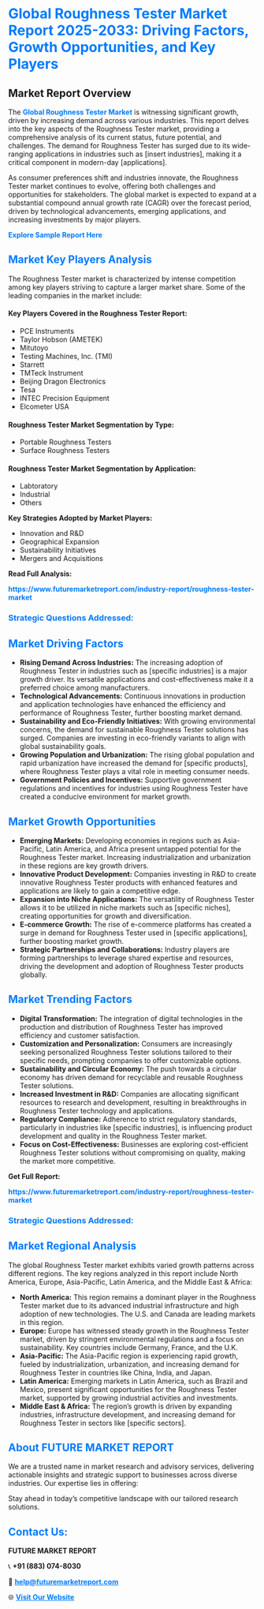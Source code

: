 <h1 style="color: #007BFF;">Global Roughness Tester Market Report 2025-2033: Driving Factors, Growth Opportunities, and Key Players</h1>

<section id="overview">
<h2>Market Report Overview</h2>
<p>The <a href="https://www.futuremarketreport.com/industry-report/roughness-tester-market" style="color: #007BFF; text-decoration: none;"><strong>Global Roughness Tester Market</strong></a> is witnessing significant growth, driven by increasing demand across various industries. This report delves into the key aspects of the Roughness Tester market, providing a comprehensive analysis of its current status, future potential, and challenges. The demand for Roughness Tester has surged due to its wide-ranging applications in industries such as [insert industries], making it a critical component in modern-day [applications].</p>
<p>As consumer preferences shift and industries innovate, the Roughness Tester market continues to evolve, offering both challenges and opportunities for stakeholders. The global market is expected to expand at a substantial compound annual growth rate (CAGR) over the forecast period, driven by technological advancements, emerging applications, and increasing investments by major players.</p>
</section>

<section id="overview">
<p><a href="https://www.futuremarketreport.com/request-sample/reportId=90404" style="color: #007BFF; text-decoration: none;"><strong>Explore Sample Report Here</strong></a></p>
</section>

<section id="key-players">
<h2 style="color: #007BFF;">Market Key Players Analysis</h2>
<p>The Roughness Tester market is characterized by intense competition among key players striving to capture a larger market share. Some of the leading companies in the market include:</p>
<h4>Key Players Covered in the Roughness Tester Report:</h4>
<ul><li>PCE Instruments</li><li>Taylor Hobson (AMETEK)</li><li>Mitutoyo</li><li>Testing Machines, Inc. (TMI)</li><li>Starrett</li><li>TMTeck Instrument</li><li>Beijing Dragon Electronics</li><li>Tesa</li><li>INTEC Precision Equipment</li><li>Elcometer USA</li></ul>
<h4>Roughness Tester Market Segmentation by Type:</h4>
<ul><li>Portable Roughness Testers</li><li>Surface Roughness Testers</li></ul>

<h4>Roughness Tester Market Segmentation by Application:</h4>
<ul><li>Labtoratory</li><li>Industrial</li><li>Others</li></ul>
<p><strong>Key Strategies Adopted by Market Players:</strong></p>
<ul>
<li>Innovation and R&D</li>
<li>Geographical Expansion</li>
<li>Sustainability Initiatives</li>
<li>Mergers and Acquisitions</li>
</ul>
</section>

<section>
<p><strong>Read Full Analysis: </strong></p><a href="https://www.futuremarketreport.com/industry-report/roughness-tester-market" style="color: #007BFF; text-decoration: none;"><strong>https://www.futuremarketreport.com/industry-report/roughness-tester-market</strong></a>
<h3 style="color: #007BFF;">Strategic Questions Addressed:</h3>
</section>

<section id="driving-factors">
<h2 style="color: #007BFF;">Market Driving Factors</h2>
<ul>
<li><strong>Rising Demand Across Industries:</strong> The increasing adoption of Roughness Tester in industries such as [specific industries] is a major growth driver. Its versatile applications and cost-effectiveness make it a preferred choice among manufacturers.</li>
<li><strong>Technological Advancements:</strong> Continuous innovations in production and application technologies have enhanced the efficiency and performance of Roughness Tester, further boosting market demand.</li>
<li><strong>Sustainability and Eco-Friendly Initiatives:</strong> With growing environmental concerns, the demand for sustainable Roughness Tester solutions has surged. Companies are investing in eco-friendly variants to align with global sustainability goals.</li>
<li><strong>Growing Population and Urbanization:</strong> The rising global population and rapid urbanization have increased the demand for [specific products], where Roughness Tester plays a vital role in meeting consumer needs.</li>
<li><strong>Government Policies and Incentives:</strong> Supportive government regulations and incentives for industries using Roughness Tester have created a conducive environment for market growth.</li>
</ul>
</section>

<section id="growth-opportunities">
<h2 style="color: #007BFF;">Market Growth Opportunities</h2>
<ul>
<li><strong>Emerging Markets:</strong> Developing economies in regions such as Asia-Pacific, Latin America, and Africa present untapped potential for the Roughness Tester market. Increasing industrialization and urbanization in these regions are key growth drivers.</li>
<li><strong>Innovative Product Development:</strong> Companies investing in R&D to create innovative Roughness Tester products with enhanced features and applications are likely to gain a competitive edge.</li>
<li><strong>Expansion into Niche Applications:</strong> The versatility of Roughness Tester allows it to be utilized in niche markets such as [specific niches], creating opportunities for growth and diversification.</li>
<li><strong>E-commerce Growth:</strong> The rise of e-commerce platforms has created a surge in demand for Roughness Tester used in [specific applications], further boosting market growth.</li>
<li><strong>Strategic Partnerships and Collaborations:</strong> Industry players are forming partnerships to leverage shared expertise and resources, driving the development and adoption of Roughness Tester products globally.</li>
</ul>
</section>

<section id="trending-factors">
<h2 style="color: #007BFF;">Market Trending Factors</h2>
<ul>
<li><strong>Digital Transformation:</strong> The integration of digital technologies in the production and distribution of Roughness Tester has improved efficiency and customer satisfaction.</li>
<li><strong>Customization and Personalization:</strong> Consumers are increasingly seeking personalized Roughness Tester solutions tailored to their specific needs, prompting companies to offer customizable options.</li>
<li><strong>Sustainability and Circular Economy:</strong> The push towards a circular economy has driven demand for recyclable and reusable Roughness Tester solutions.</li>
<li><strong>Increased Investment in R&D:</strong> Companies are allocating significant resources to research and development, resulting in breakthroughs in Roughness Tester technology and applications.</li>
<li><strong>Regulatory Compliance:</strong> Adherence to strict regulatory standards, particularly in industries like [specific industries], is influencing product development and quality in the Roughness Tester market.</li>
<li><strong>Focus on Cost-Effectiveness:</strong> Businesses are exploring cost-efficient Roughness Tester solutions without compromising on quality, making the market more competitive.</li>
</ul>
</section>

<section>
<p><strong>Get Full Report: </strong></p><a href="https://www.futuremarketreport.com/industry-report/roughness-tester-market" style="color: #007BFF; text-decoration: none;"><strong>https://www.futuremarketreport.com/industry-report/roughness-tester-market</strong></a>
<h3 style="color: #007BFF;">Strategic Questions Addressed:</h3>
</section>


<section id="regional-analysis">
<h2 style="color: #007BFF;">Market Regional Analysis</h2>
<p>The global Roughness Tester market exhibits varied growth patterns across different regions. The key regions analyzed in this report include North America, Europe, Asia-Pacific, Latin America, and the Middle East & Africa:</p>
<ul>
<li><strong>North America:</strong> This region remains a dominant player in the Roughness Tester market due to its advanced industrial infrastructure and high adoption of new technologies. The U.S. and Canada are leading markets in this region.</li>
<li><strong>Europe:</strong> Europe has witnessed steady growth in the Roughness Tester market, driven by stringent environmental regulations and a focus on sustainability. Key countries include Germany, France, and the U.K.</li>
<li><strong>Asia-Pacific:</strong> The Asia-Pacific region is experiencing rapid growth, fueled by industrialization, urbanization, and increasing demand for Roughness Tester in countries like China, India, and Japan.</li>
<li><strong>Latin America:</strong> Emerging markets in Latin America, such as Brazil and Mexico, present significant opportunities for the Roughness Tester market, supported by growing industrial activities and investments.</li>
<li><strong>Middle East & Africa:</strong> The region’s growth is driven by expanding industries, infrastructure development, and increasing demand for Roughness Tester in sectors like [specific sectors].</li>
</ul>
</section>

<footer>
<h2 style="color: #007BFF;">About FUTURE MARKET REPORT</h2>
<p>We are a trusted name in market research and advisory services, delivering actionable insights and strategic support to businesses across diverse industries. Our expertise lies in offering:</p>

<p>Stay ahead in today’s competitive landscape with our tailored research solutions.</p>

<h2 style="color: #007BFF;">Contact Us:</h2>
<p><strong>FUTURE MARKET REPORT</strong></p>
<p>📞 <strong>+91 (883) 074-8030</strong></p>
<p>📧 <strong><a href="mailto:help@futuremarketreport.com" style="color: #007BFF;">help@futuremarketreport.com</a></strong></p>
<p>🌐 <strong><a href="https://www.futuremarketreport.com/" style="color: #007BFF;">Visit Our Website</a></strong></p>
</footer>